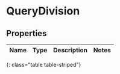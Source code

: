 # QueryDivision


## Properties

| Name | Type | Description | Notes |
| ------------ | ------------- | ------------- | ------------- |
{: class="table table-striped"}



